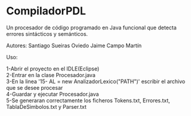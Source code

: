 # CompiladorPDL
Un procesador de código programado en Java funcional que detecta errores sintácticos y semánticos.

Autores:
Santiago Sueiras Oviedo
Jaime Campo Martín

Uso:

1-Abrir el proyecto en el IDLE(Eclipse)<br>
2-Entrar en la clase Procesador.java<br>
3-En la linea '15- AL = new AnalizadorLexico("PATH")' escribir el archivo que se desee procesar<br>
4-Guardar y ejecutar Procesador.java<br>
5-Se generaran correctamente los ficheros Tokens.txt, Errores.txt, TablaDeSimbolos.txt y Parser.txt<br>

